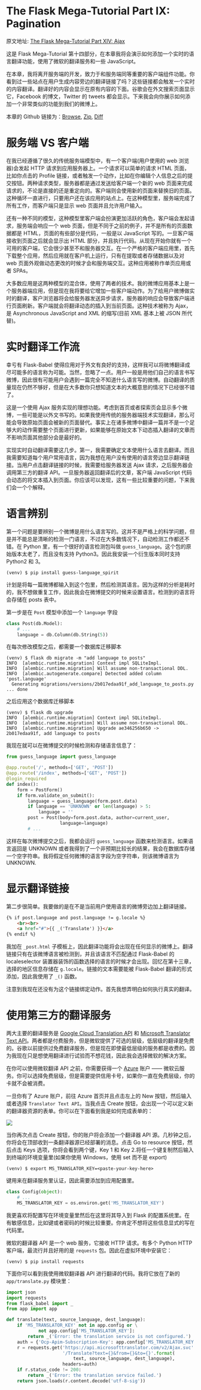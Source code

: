 The Flask Mega-Tutorial Part IX: Pagination
===

原文地址: [The Flask Mega-Tutorial Part XIV: Ajax](https://blog.miguelgrinberg.com/post/the-flask-mega-tutorial-part-xiv-ajax)

这是 Flask Mega-Tutorial 第十四部分，在本章我将会演示如何添加一个实时的语言翻译功能，使用了微软的翻译服务和一些 JavaScript。

在本章，我将离开服务端的开发，致力于和服务端同等重要的客户端组件功能。你看到过一些站点在用户生成内容旁边的翻译链接了吗？这些链接都会触发一个实时的内容翻译。翻译好的内容会显示在原有内容的下面。谷歌会在外文搜索页面显示它，Facebook 的博文，Twitter 的 tweets 都会显示。下来我会向你展示如何添加一个非常类似的功能到我们的微博上。

本章的 Github 链接为：[Browse](https://github.com/miguelgrinberg/microblog/tree/v0.14), [Zip](https://github.com/miguelgrinberg/microblog/archive/v0.14.zip), [Diff](https://github.com/miguelgrinberg/microblog/compare/v0.13...v0.14)

服务端 VS 客户端
===

在我已经遵循了很久的传统服务端模型中，有一个客户端(用户使用的 web 浏览器)会发起 HTTP 请求到应用服务器上。一个请求可以简单的请求 HTML 页面，比如你点击的 Profile 链接，或者触发一个动作，比如在你编辑个人信息之后的提交按钮。两种请求类型，服务器都是通过发送给客户端一个新的 web 页面来完成请求的，不论是直接的还是重定向的。客户端则会使用新的页面来替换旧的页面。这种循环一直进行，只要用户还在该应用的站点上。在这种模型里，服务端完成了所有工作，而客户端只是显示 web 页面并且允许用户输入。

还有一种不同的模型，这种模型里客户端会扮演更加活跃的角色，客户端会发起请求，服务端会响应一个 web 页面，但是不同于之前的例子，并不是所有的页面数据都是 HTML，页面的有些部分是代码，一般是以 JavaScript 写的。一旦客户端接收到页面之后就会显示出 HTML 部分，并且执行代码。从现在开始你就有一个可用的客户端，它会很少甚至不和服务器交互。在一个严格的客户端应用里，首先下载整个应用，然后应用就在客户机上运行，只有在提取或者存储数据以及对 web 页面外观做动态更改的时候才会和服务端交互。这种应用被称作单页应用或者 SPAs。

大多数应用是这两种模型的混合体，使用了两者的技术。我的微博应用基本上是一个服务器端应用，但是现在我将要给它增加一些客户端动作。为了给用户微博做实时的翻译，客户浏览器将会给服务器发送异步请求，服务器的响应会导致客户端进行页面刷新。客户端就会将翻译动态的插入到当前页面。这种技术被称为 Ajax，是 Asynchronous JavaScript and XML 的缩写(目前 XML 基本上被 JSON 所代替)。

实时翻译工作流
===

幸亏有 Flask-Babel 使得应用对于外文有良好的支持，这样我可以将微博翻译成尽可能多的语言称为可能。当然，忽略了一点。用户一般是用他们自己的语言书写微博，因此很有可能用户会遇到一篇完全不知道什么语言写的微博。自动翻译的质量现在仍然不够好，但是在大多数你只想知道文本的大概意思的情况下已经很不错了。

这是一个使用 Ajax 服务实现的理想功能。考虑到首页或者探索页会显示多个微博，一些可能是以外文书写的。如果我使用传统的服务器端技术实现翻译，那么可能会导致原始页面会被新的页面替代。事实上在诸多微博中翻译一篇并不是一个足够大的动作需要整个页面进行更新，如果能够在原始文本下动态插入翻译的文章而不影响页面其他部分会是最好的。

实现实时自动翻译需要这几步。第一，我需要确定文本使用什么语言去翻译。而且我需要知道每个用户常用语言，因为我想在用户没有使用的语言旁边显示翻译链接。当用户点击翻译链接的时候，我需要给服务器发送 Ajax 请求，之后服务器会调用第三方的翻译 API。一旦服务器返回翻译后的文章，客户端 JavaScript 代码会动态的将文本插入到页面。你应该可以发现，这有一些比较重要的问题，下来我们会一个个解释。

语言辨别
===

第一个问题是要辨别一个微博是用什么语言写的。这并不是严格上的科学问题，但是并不能总是清晰的检测一门语言，不过在大多数情况下，自动检测工作都还不错。在 Python 里，有一个很好的语言检测包叫做 `guess_language`。这个包的原始版本太老了，而且没有支持 Python3。因此我安装一个衍生版本同时支持 Python2 和 3。

```shell
(venv) $ pip install guess-language_spirit
```

计划是将每一篇微博都输入到这个包里，然后检测其语言。因为这样的分析是耗时的，我不想做重复工作，因此我会在微博提交的时候来设置语言。检测到的语言将会存储在 posts 表中。

第一步是在 `Post` 模型中添加一个 `language` 字段

```python
class Post(db.Model):
    # ...
    language = db.Column(db.String(5))
```

在每次修改模型之后，都需要一个数据库迁移脚本

```shell
(venv) $ flask db migrate -m "add language to posts"
INFO  [alembic.runtime.migration] Context impl SQLiteImpl.
INFO  [alembic.runtime.migration] Will assume non-transactional DDL.
INFO  [alembic.autogenerate.compare] Detected added column 'post.language'
  Generating migrations/versions/2b017edaa91f_add_language_to_posts.py ... done
```

之后应用这个数据库迁移脚本

```shell
(venv) $ flask db upgrade
INFO  [alembic.runtime.migration] Context impl SQLiteImpl.
INFO  [alembic.runtime.migration] Will assume non-transactional DDL.
INFO  [alembic.runtime.migration] Upgrade ae346256b650 -> 2b017edaa91f, add language to posts
```

我现在就可以在微博提交的时候检测和存储语言信息了：

```python
from guess_language import guess_language

@app.route('/', methods=['GET', 'POST'])
@app.route('/index', methods=['GET', 'POST'])
@login_required
def index():
    form = PostForm()
    if form.validate_on_submit():
        language = guess_language(form.post.data)
        if language == 'UNKNOWN' or len(language) > 5:
            language = ''
        post = Post(body=form.post.data, author=current_user,
                    language=language)
        # ...
```

这样在每次微博提交之后，我都会运行 `guess_language` 函数来检测语言。如果语言返回是 UNKNOWN 或者我得到了一个非预期比较长的结果，我会在数据库存储一个空字符串。我将假定任何微博的语言字段为空字符串，则该微博语言为 UNKNOWN.

显示翻译链接
===

第二步很简单。我要做的是在不是当前用户使用语言的微博旁边加上翻译链接。

```html
{% if post.language and post.language != g.locale %}
    <br><br>
    <a href="#">{{ _('Translate') }}</a>
{% endif %}
```

我加在 `_post.html` 子模板上，因此翻译功能将会出现在任何显示的微博上。翻译链接只有在该微博语言被检测到，并且该语言不匹配通过 Flask-Babel 的 localeselector 装置器装饰的函数选择的语言的时候才会出现。回忆在第十三章，选择的地区信息存储在 `g.locale`。链接的文本需要能被 Flask-Babel 翻译的形式添加，因此我使用了 `_()` 函数。

注意到我现在还没有为这个链接绑定动作。首先我想弄明白如何执行真实的翻译。

使用第三方的翻译服务
===

两大主要的翻译服务是 [Google Cloud Translation API](https://developers.google.com/translate/) 和 [Microsoft Translator Text API](http://www.microsofttranslator.com/dev/)。两者都是付费服务，但是微软提供了可选的层级，低层级的翻译是免费的。谷歌以前提供过免费翻译服务，但是现在即使最低层级的服务都是收费的。因为我现在只是想使用翻译进行试验而不想花钱，因此我会选择微软的解决方案。

在你可以使用微软翻译 API 之前，你需要获得一个 [Azure](https://azure.com/) 账户 —— 微软云服务。你可以选择免费层级，但是需要提供信用卡号，如果你一直在免费层级，你的卡就不会被消费。

一旦你有了 Azure 账户，前往 Azure 首页并且点击左上的 New 按钮，然后输入或者选择 `Translator Text API`。当我点击 Create 按钮，会出现一个可以定义新的翻译器资源的表单。你可以在下面看到我是如何完成表单的：

![](https://blog.miguelgrinberg.com/static/images/mega-tutorial/ch15-azure-translator.png)

当你再次点击 Create 按钮，你的账户将会添加一个翻译器 API 源。几秒钟之后，你将会在顶部收到一条翻译器源已经部署的消息。点击 Go to resource 按钮，然后点击 Keys 选项，你将会看到两个键，Key 1 和 Key 2.将任一个键复制然后输入到终端的环境变量里(如果你使用 Windows，使用 set 而不是 export)

```shell
(venv) $ export MS_TRANSLATOR_KEY=<paste-your-key-here>
```

键用来在翻译服务里认证，因此需要添加到应用配置里。

```python
class Config(object):
    # ...
    MS_TRANSLATOR_KEY = os.environ.get('MS_TRANSLATOR_KEY')
```

我更喜欢将配置写在环境变量里然后在这里将其导入到 Flask 的配置系统里。在有敏感信息，比如键或者密码的时候比较重要。你肯定不想将这些信息显式的写在代码里。

微软的翻译器 API 是一个 web 服务，它接收 HTTP 请求。有多个 Python HTTP 客户端，最流行并且好用的是 `requests` 包。因此在虚拟环境中安装它：

```shell
(venv) $ pip install requests
```

下面你可以看到我使用微软翻译器 API 进行翻译的代码。我将它放在了新的 `app/translate.py` 模块里：

```python
import json
import requests
from flask_babel import _
from app import app

def translate(text, source_language, dest_language):
    if 'MS_TRANSLATOR_KEY' not in app.config or \
            not app.config['MS_TRANSLATOR_KEY']:
        return _('Error: the translation service is not configured.')
    auth = {'Ocp-Apim-Subscription-Key': app.config['MS_TRANSLATOR_KEY']}
    r = requests.get('https://api.microsofttranslator.com/v2/Ajax.svc'
                     '/Translate?text={}&from={}&to={}'.format(
                         text, source_language, dest_language),
                     headers=auth)
    if r.status_code != 200:
        return _('Error: the translation service failed.')
    return json.loads(r.content.decode('utf-8-sig'))
```


